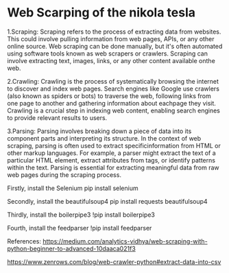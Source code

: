 # Web Scarping of the nikola tesla 

1.Scraping: Scraping refers to the process of extracting data from websites. This could involve pulling
information from web pages, APIs, or any other online source. Web scraping can be done manually,
but it's often automated using software tools known as web scrapers or crawlers. Scraping can involve
extracting text, images, links, or any other content available onthe web.

2.Crawling: Crawling is the process of systematically browsing the internet to discover and index web
pages. Search engines like Google use crawlers (also known as spiders or bots) to traverse the web,
following links from one page to another and gathering information about eachpage they visit. Crawling
is a crucial step in indexing web content, enabling search engines to provide relevant results to users.

3.Parsing: Parsing involves breaking down a piece of data into its component parts and interpreting its
structure. In the context of web scraping, parsing is often used to extract specificinformation from HTML
or other markup languages. For example, a parser might extract the text of a particular HTML element,
extract attributes from tags, or identify patterns within the text.
Parsing is essential for extracting meaningful data from raw web pages during the scraping process.

Firstly, install the Selenium
pip install selenium

Secondly, install the beautifulsoup4
pip install requests beautifulsoup4

Thirdly, install the boilerpipe3
!pip install boilerpipe3

Fourth, install the feedparser
!pip install feedparser

References:
https://medium.com/analytics-vidhya/web-scraping-with-python-beginner-to-advanced-10daaca021f3

https://www.zenrows.com/blog/web-crawler-python#extract-data-into-csv
